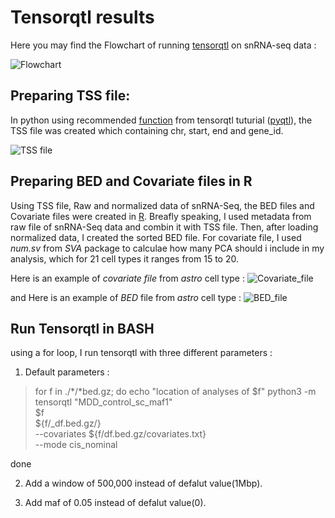 # Tensorqtl results
Here you may find the Flowchart of running [tensorqtl](https://github.com/broadinstitute/tensorqtl/tree/master) on snRNA-seq data :

![Flowchart](https://github.com/karbalaei/tensorqtl/blob/main/Graph/Flowchart.jpg)


## Preparing TSS file:

In python using recommended [function](https://github.com/karbalaei/tensorqtl/blob/main/Codes/gtf_tss_code.py) from tensorqtl tuturial ([pyqtl](https://github.com/broadinstitute/pyqtl)), the TSS file was created which containing chr, start, end and gene_id. 

![TSS file](https://github.com/karbalaei/tensorqtl/blob/main/Graph/TSS_file.jpg)

## Preparing BED and Covariate files in R

Using TSS file, Raw and normalized data of snRNA-Seq, the BED files and Covariate files were created in [R](https://github.com/karbalaei/tensorqtl/blob/main/Codes/tensorqtl_preparing_files.R). Breafly speaking, I used metadata from raw file of snRNA-Seq data and combin it with TSS file. Then, after loading normalized data, I created the sorted BED file. For covariate file, I used *num.sv* from *SVA* package to calculae how many PCA should i include in my  analysis, which for 21 cell types it ranges from 15 to 20.  

Here is an example of *covariate file* from *astro* cell type : 
![Covariate_file](https://github.com/karbalaei/tensorqtl/blob/main/Graph/Covariate_file.jpg)

and Here is an example of *BED* file from *astro* cell type : 
![BED_file](https://github.com/karbalaei/tensorqtl/blob/main/Graph/BED_file.jpg)

## Run Tensorqtl in BASH

using a for loop, I run tensorqtl with three different parameters :

1. Default parameters :

> 	for f in ./*/*bed.gz;
	do
	echo "location of analyses of $f" 
	python3 -m tensorqtl "MDD_control_sc_maf1" \
	$f \
	${f/_df.bed.gz/} \
    --covariates ${f/df.bed.gz/covariates.txt} \
    --mode cis_nominal

done

2. Add a window of 500,000 instead of  defalut value(1Mbp).

3. Add maf of 0.05 instead of  defalut value(0).